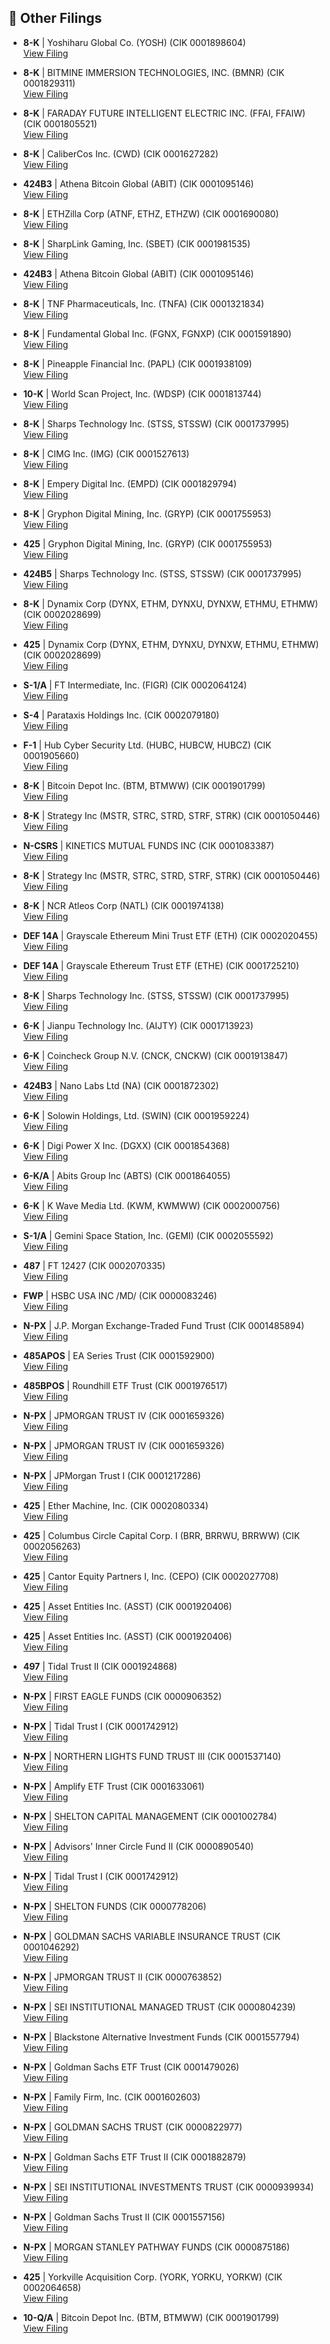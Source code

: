 ## 📁 Other Filings

- **8-K** | Yoshiharu Global Co.  (YOSH)  (CIK 0001898604)  
  [View Filing](https://www.sec.gov/Archives/edgar/data/1898604/000164117225026234/0001641172-25-026234-index.htm)

- **8-K** | BITMINE IMMERSION TECHNOLOGIES, INC.  (BMNR)  (CIK 0001829311)  
  [View Filing](https://www.sec.gov/Archives/edgar/data/1829311/000149315225012513/0001493152-25-012513-index.htm)

- **8-K** | FARADAY FUTURE INTELLIGENT ELECTRIC INC.  (FFAI, FFAIW)  (CIK 0001805521)  
  [View Filing](https://www.sec.gov/Archives/edgar/data/1805521/000121390025082869/0001213900-25-082869-index.htm)

- **8-K** | CaliberCos Inc.  (CWD)  (CIK 0001627282)  
  [View Filing](https://www.sec.gov/Archives/edgar/data/1627282/000162728225000105/0001627282-25-000105-index.htm)

- **424B3** | Athena Bitcoin Global  (ABIT)  (CIK 0001095146)  
  [View Filing](https://www.sec.gov/Archives/edgar/data/1095146/000168316825006616/0001683168-25-006616-index.htm)

- **8-K** | ETHZilla Corp  (ATNF, ETHZ, ETHZW)  (CIK 0001690080)  
  [View Filing](https://www.sec.gov/Archives/edgar/data/1690080/000121390025082917/0001213900-25-082917-index.htm)

- **8-K** | SharpLink Gaming, Inc.  (SBET)  (CIK 0001981535)  
  [View Filing](https://www.sec.gov/Archives/edgar/data/1981535/000149315225012518/0001493152-25-012518-index.htm)

- **424B3** | Athena Bitcoin Global  (ABIT)  (CIK 0001095146)  
  [View Filing](https://www.sec.gov/Archives/edgar/data/1095146/000168316825006617/0001683168-25-006617-index.htm)

- **8-K** | TNF Pharmaceuticals, Inc.  (TNFA)  (CIK 0001321834)  
  [View Filing](https://www.sec.gov/Archives/edgar/data/1321834/000164117225026167/0001641172-25-026167-index.htm)

- **8-K** | Fundamental Global Inc.  (FGNX, FGNXP)  (CIK 0001591890)  
  [View Filing](https://www.sec.gov/Archives/edgar/data/1591890/000164117225026146/0001641172-25-026146-index.htm)

- **8-K** | Pineapple Financial Inc.  (PAPL)  (CIK 0001938109)  
  [View Filing](https://www.sec.gov/Archives/edgar/data/1938109/000164117225026153/0001641172-25-026153-index.htm)

- **10-K** | World Scan Project, Inc.  (WDSP)  (CIK 0001813744)  
  [View Filing](https://www.sec.gov/Archives/edgar/data/1813744/000159991625000120/0001599916-25-000120-index.htm)

- **8-K** | Sharps Technology Inc.  (STSS, STSSW)  (CIK 0001737995)  
  [View Filing](https://www.sec.gov/Archives/edgar/data/1737995/000164117225026137/0001641172-25-026137-index.htm)

- **8-K** | CIMG Inc.  (IMG)  (CIK 0001527613)  
  [View Filing](https://www.sec.gov/Archives/edgar/data/1527613/000164117225026215/0001641172-25-026215-index.htm)

- **8-K** | Empery Digital Inc.  (EMPD)  (CIK 0001829794)  
  [View Filing](https://www.sec.gov/Archives/edgar/data/1829794/000168316825006602/0001683168-25-006602-index.htm)

- **8-K** | Gryphon Digital Mining, Inc.  (GRYP)  (CIK 0001755953)  
  [View Filing](https://www.sec.gov/Archives/edgar/data/1755953/000121390025082930/0001213900-25-082930-index.htm)

- **425** | Gryphon Digital Mining, Inc.  (GRYP)  (CIK 0001755953)  
  [View Filing](https://www.sec.gov/Archives/edgar/data/1755953/000121390025082934/0001213900-25-082934-index.htm)

- **424B5** | Sharps Technology Inc.  (STSS, STSSW)  (CIK 0001737995)  
  [View Filing](https://www.sec.gov/Archives/edgar/data/1737995/000164117225026160/0001641172-25-026160-index.htm)

- **8-K** | Dynamix Corp  (DYNX, ETHM, DYNXU, DYNXW, ETHMU, ETHMW)  (CIK 0002028699)  
  [View Filing](https://www.sec.gov/Archives/edgar/data/2028699/000121390025082962/0001213900-25-082962-index.htm)

- **425** | Dynamix Corp  (DYNX, ETHM, DYNXU, DYNXW, ETHMU, ETHMW)  (CIK 0002028699)  
  [View Filing](https://www.sec.gov/Archives/edgar/data/2028699/000121390025082967/0001213900-25-082967-index.htm)

- **S-1/A** | FT Intermediate, Inc.  (FIGR)  (CIK 0002064124)  
  [View Filing](https://www.sec.gov/Archives/edgar/data/2064124/000162828025041443/0001628280-25-041443-index.htm)

- **S-4** | Parataxis Holdings Inc.  (CIK 0002079180)  
  [View Filing](https://www.sec.gov/Archives/edgar/data/2079180/000110465925086504/0001104659-25-086504-index.htm)

- **F-1** | Hub Cyber Security Ltd.  (HUBC, HUBCW, HUBCZ)  (CIK 0001905660)  
  [View Filing](https://www.sec.gov/Archives/edgar/data/1905660/000121390025083622/0001213900-25-083622-index.htm)

- **8-K** | Bitcoin Depot Inc.  (BTM, BTMWW)  (CIK 0001901799)  
  [View Filing](https://www.sec.gov/Archives/edgar/data/1901799/000095017025112471/0000950170-25-112471-index.htm)

- **8-K** | Strategy Inc  (MSTR, STRC, STRD, STRF, STRK)  (CIK 0001050446)  
  [View Filing](https://www.sec.gov/Archives/edgar/data/1050446/000105044625000008/0001050446-25-000008-index.htm)

- **N-CSRS** | KINETICS MUTUAL FUNDS INC  (CIK 0001083387)  
  [View Filing](https://www.sec.gov/Archives/edgar/data/1083387/000113322825009288/0001133228-25-009288-index.htm)

- **8-K** | Strategy Inc  (MSTR, STRC, STRD, STRF, STRK)  (CIK 0001050446)  
  [View Filing](https://www.sec.gov/Archives/edgar/data/1050446/000119312525193487/0001193125-25-193487-index.htm)

- **8-K** | NCR Atleos Corp  (NATL)  (CIK 0001974138)  
  [View Filing](https://www.sec.gov/Archives/edgar/data/1974138/000197413825000041/0001974138-25-000041-index.htm)

- **DEF 14A** | Grayscale Ethereum Mini Trust ETF  (ETH)  (CIK 0002020455)  
  [View Filing](https://www.sec.gov/Archives/edgar/data/2020455/000202045525000005/0002020455-25-000005-index.htm)

- **DEF 14A** | Grayscale Ethereum Trust ETF  (ETHE)  (CIK 0001725210)  
  [View Filing](https://www.sec.gov/Archives/edgar/data/1725210/000172521025000003/0001725210-25-000003-index.htm)

- **8-K** | Sharps Technology Inc.  (STSS, STSSW)  (CIK 0001737995)  
  [View Filing](https://www.sec.gov/Archives/edgar/data/1737995/000164117225026162/0001641172-25-026162-index.htm)

- **6-K** | Jianpu Technology Inc.  (AIJTY)  (CIK 0001713923)  
  [View Filing](https://www.sec.gov/Archives/edgar/data/1713923/000110465925085985/0001104659-25-085985-index.htm)

- **6-K** | Coincheck Group N.V.  (CNCK, CNCKW)  (CIK 0001913847)  
  [View Filing](https://www.sec.gov/Archives/edgar/data/1913847/000162828025041490/0001628280-25-041490-index.htm)

- **424B3** | Nano Labs Ltd  (NA)  (CIK 0001872302)  
  [View Filing](https://www.sec.gov/Archives/edgar/data/1872302/000121390025083343/0001213900-25-083343-index.htm)

- **6-K** | Solowin Holdings, Ltd.  (SWIN)  (CIK 0001959224)  
  [View Filing](https://www.sec.gov/Archives/edgar/data/1959224/000121390025083693/0001213900-25-083693-index.htm)

- **6-K** | Digi Power X Inc.  (DGXX)  (CIK 0001854368)  
  [View Filing](https://www.sec.gov/Archives/edgar/data/1854368/000121390025082918/0001213900-25-082918-index.htm)

- **6-K/A** | Abits Group Inc  (ABTS)  (CIK 0001864055)  
  [View Filing](https://www.sec.gov/Archives/edgar/data/1864055/000164117225026152/0001641172-25-026152-index.htm)

- **6-K** | K Wave Media Ltd.  (KWM, KWMWW)  (CIK 0002000756)  
  [View Filing](https://www.sec.gov/Archives/edgar/data/2000756/000182912625007012/0001829126-25-007012-index.htm)

- **S-1/A** | Gemini Space Station, Inc.  (GEMI)  (CIK 0002055592)  
  [View Filing](https://www.sec.gov/Archives/edgar/data/2055592/000110465925085963/0001104659-25-085963-index.htm)

- **487** | FT 12427  (CIK 0002070335)  
  [View Filing](https://www.sec.gov/Archives/edgar/data/2070335/000144554625005887/0001445546-25-005887-index.htm)

- **FWP** | HSBC USA INC /MD/  (CIK 0000083246)  
  [View Filing](https://www.sec.gov/Archives/edgar/data/83246/000110465925085818/0001104659-25-085818-index.htm)

- **N-PX** | J.P. Morgan Exchange-Traded Fund Trust  (CIK 0001485894)  
  [View Filing](https://www.sec.gov/Archives/edgar/data/1485894/000143893425002833/0001438934-25-002833-index.htm)

- **485APOS** | EA Series Trust  (CIK 0001592900)  
  [View Filing](https://www.sec.gov/Archives/edgar/data/1592900/000159290025002569/0001592900-25-002569-index.htm)

- **485BPOS** | Roundhill ETF Trust  (CIK 0001976517)  
  [View Filing](https://www.sec.gov/Archives/edgar/data/1976517/000139834425017364/0001398344-25-017364-index.htm)

- **N-PX** | JPMORGAN TRUST IV  (CIK 0001659326)  
  [View Filing](https://www.sec.gov/Archives/edgar/data/1659326/000143893425002818/0001438934-25-002818-index.htm)

- **N-PX** | JPMORGAN TRUST IV  (CIK 0001659326)  
  [View Filing](https://www.sec.gov/Archives/edgar/data/1659326/000143893425002819/0001438934-25-002819-index.htm)

- **N-PX** | JPMorgan Trust I  (CIK 0001217286)  
  [View Filing](https://www.sec.gov/Archives/edgar/data/1217286/000143893425002822/0001438934-25-002822-index.htm)

- **425** | Ether Machine, Inc.  (CIK 0002080334)  
  [View Filing](https://www.sec.gov/Archives/edgar/data/2080334/000121390025083371/0001213900-25-083371-index.htm)

- **425** | Columbus Circle Capital Corp. I  (BRR, BRRWU, BRRWW)  (CIK 0002056263)  
  [View Filing](https://www.sec.gov/Archives/edgar/data/2056263/000121390025083641/0001213900-25-083641-index.htm)

- **425** | Cantor Equity Partners I, Inc.  (CEPO)  (CIK 0002027708)  
  [View Filing](https://www.sec.gov/Archives/edgar/data/2027708/000121390025083383/0001213900-25-083383-index.htm)

- **425** | Asset Entities Inc.  (ASST)  (CIK 0001920406)  
  [View Filing](https://www.sec.gov/Archives/edgar/data/1920406/000095010325011122/0000950103-25-011122-index.htm)

- **425** | Asset Entities Inc.  (ASST)  (CIK 0001920406)  
  [View Filing](https://www.sec.gov/Archives/edgar/data/1920406/000095010325011118/0000950103-25-011118-index.htm)

- **497** | Tidal Trust II  (CIK 0001924868)  
  [View Filing](https://www.sec.gov/Archives/edgar/data/1924868/000199937125012388/0001999371-25-012388-index.htm)

- **N-PX** | FIRST EAGLE FUNDS  (CIK 0000906352)  
  [View Filing](https://www.sec.gov/Archives/edgar/data/906352/000093041325002849/0000930413-25-002849-index.htm)

- **N-PX** | Tidal Trust I  (CIK 0001742912)  
  [View Filing](https://www.sec.gov/Archives/edgar/data/1742912/000143893425002722/0001438934-25-002722-index.htm)

- **N-PX** | NORTHERN LIGHTS FUND TRUST III  (CIK 0001537140)  
  [View Filing](https://www.sec.gov/Archives/edgar/data/1537140/000158064225005666/0001580642-25-005666-index.htm)

- **N-PX** | Amplify ETF Trust  (CIK 0001633061)  
  [View Filing](https://www.sec.gov/Archives/edgar/data/1633061/000143893425002792/0001438934-25-002792-index.htm)

- **N-PX** | SHELTON CAPITAL MANAGEMENT  (CIK 0001002784)  
  [View Filing](https://www.sec.gov/Archives/edgar/data/1002784/000199937125012384/0001999371-25-012384-index.htm)

- **N-PX** | Advisors' Inner Circle Fund II  (CIK 0000890540)  
  [View Filing](https://www.sec.gov/Archives/edgar/data/890540/000113542825000250/0001135428-25-000250-index.htm)

- **N-PX** | Tidal Trust I  (CIK 0001742912)  
  [View Filing](https://www.sec.gov/Archives/edgar/data/1742912/000143893425002788/0001438934-25-002788-index.htm)

- **N-PX** | SHELTON FUNDS  (CIK 0000778206)  
  [View Filing](https://www.sec.gov/Archives/edgar/data/778206/000199937125012380/0001999371-25-012380-index.htm)

- **N-PX** | GOLDMAN SACHS VARIABLE INSURANCE TRUST  (CIK 0001046292)  
  [View Filing](https://www.sec.gov/Archives/edgar/data/1046292/000102140825004837/0001021408-25-004837-index.htm)

- **N-PX** | JPMORGAN TRUST II  (CIK 0000763852)  
  [View Filing](https://www.sec.gov/Archives/edgar/data/763852/000143893425002820/0001438934-25-002820-index.htm)

- **N-PX** | SEI INSTITUTIONAL MANAGED TRUST  (CIK 0000804239)  
  [View Filing](https://www.sec.gov/Archives/edgar/data/804239/000113542825000244/0001135428-25-000244-index.htm)

- **N-PX** | Blackstone Alternative Investment Funds  (CIK 0001557794)  
  [View Filing](https://www.sec.gov/Archives/edgar/data/1557794/000102140825004830/0001021408-25-004830-index.htm)

- **N-PX** | Goldman Sachs ETF Trust  (CIK 0001479026)  
  [View Filing](https://www.sec.gov/Archives/edgar/data/1479026/000102140825004891/0001021408-25-004891-index.htm)

- **N-PX** | Family Firm, Inc.  (CIK 0001602603)  
  [View Filing](https://www.sec.gov/Archives/edgar/data/1602603/000160260325000012/0001602603-25-000012-index.htm)

- **N-PX** | GOLDMAN SACHS TRUST  (CIK 0000822977)  
  [View Filing](https://www.sec.gov/Archives/edgar/data/822977/000102140825004894/0001021408-25-004894-index.htm)

- **N-PX** | Goldman Sachs ETF Trust II  (CIK 0001882879)  
  [View Filing](https://www.sec.gov/Archives/edgar/data/1882879/000102140825004838/0001021408-25-004838-index.htm)

- **N-PX** | SEI INSTITUTIONAL INVESTMENTS TRUST  (CIK 0000939934)  
  [View Filing](https://www.sec.gov/Archives/edgar/data/939934/000113542825000246/0001135428-25-000246-index.htm)

- **N-PX** | Goldman Sachs Trust II  (CIK 0001557156)  
  [View Filing](https://www.sec.gov/Archives/edgar/data/1557156/000102140825004840/0001021408-25-004840-index.htm)

- **N-PX** | MORGAN STANLEY PATHWAY FUNDS  (CIK 0000875186)  
  [View Filing](https://www.sec.gov/Archives/edgar/data/875186/000102140825004816/0001021408-25-004816-index.htm)

- **425** | Yorkville Acquisition Corp.  (YORK, YORKU, YORKW)  (CIK 0002064658)  
  [View Filing](https://www.sec.gov/Archives/edgar/data/2064658/000110465925086373/0001104659-25-086373-index.htm)

- **10-Q/A** | Bitcoin Depot Inc.  (BTM, BTMWW)  (CIK 0001901799)  
  [View Filing](https://www.sec.gov/Archives/edgar/data/1901799/000095017025112470/0000950170-25-112470-index.htm)

